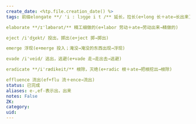 ```yaml
---
create_date: <%tp.file.creation_date() %>
tags: 前缀elongate **/ 'i : lɔŋɡe i t /** 延长，拉长(e+long 长＋ate→长出来) 

elaborate **/ɪ'læbərət/** 精工细做的(e+labor 劳动＋ate→劳动出来→精做的)

eject /i'dʒekt/ 投出，掷出(e+ject 掷→掷出)

emerge 浮现(e+merge 投入；淹没→淹没的东西出现→浮现)

evade /i'veid/ 逃出，逃避(e+vade 走→走出去→逃避)

eradicate **/i'rædikeit/** 根除，灭绝(e+radic 根＋ate→把根挖出→根除)

effluence 流出(ef+flu 流＋ence→流出)
status: 已完成 
aliases: e-,ef-表示出，出来
notes: False
ZK: 
category: 
uid: 
---
```


